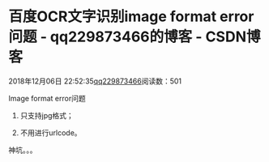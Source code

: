 # 百度OCR文字识别image format error问题 - qq229873466的博客 - CSDN博客

2018年12月06日 22:52:35[qq229873466](https://me.csdn.net/qq229873466)阅读数：501


Image format error问题

1. 只支持jpg格式；

2. 不用进行urlcode。

神坑。。。

